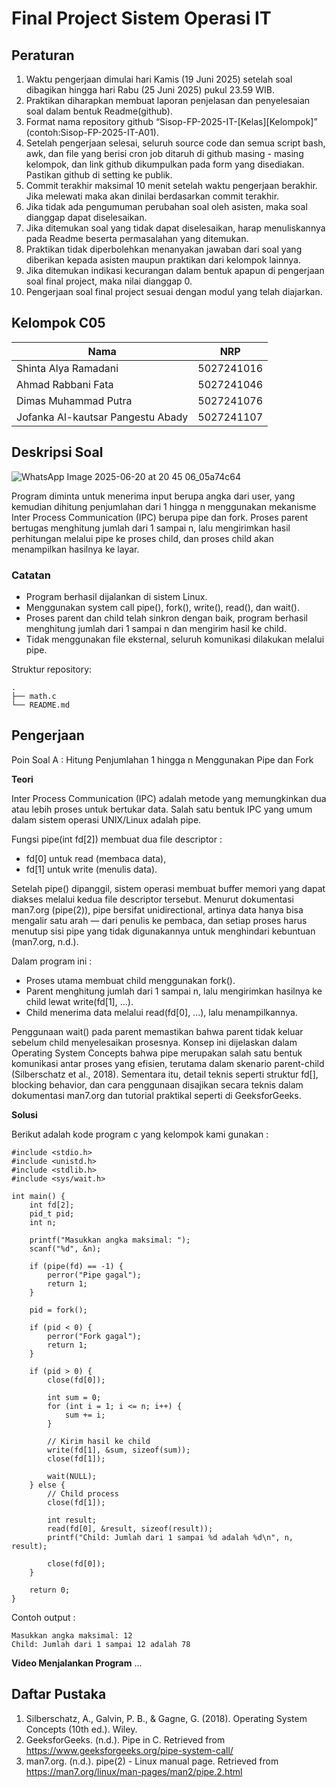 # Final Project Sistem Operasi IT

## Peraturan
1. Waktu pengerjaan dimulai hari Kamis (19 Juni 2025) setelah soal dibagikan hingga hari Rabu (25 Juni 2025) pukul 23.59 WIB.
2. Praktikan diharapkan membuat laporan penjelasan dan penyelesaian soal dalam bentuk Readme(github).
3. Format nama repository github “Sisop-FP-2025-IT-[Kelas][Kelompok]” (contoh:Sisop-FP-2025-IT-A01).
4. Setelah pengerjaan selesai, seluruh source code dan semua script bash, awk, dan file yang berisi cron job ditaruh di github masing - masing kelompok, dan link github dikumpulkan pada form yang disediakan. Pastikan github di setting ke publik.
5. Commit terakhir maksimal 10 menit setelah waktu pengerjaan berakhir. Jika melewati maka akan dinilai berdasarkan commit terakhir.
6. Jika tidak ada pengumuman perubahan soal oleh asisten, maka soal dianggap dapat diselesaikan.
7. Jika ditemukan soal yang tidak dapat diselesaikan, harap menuliskannya pada Readme beserta permasalahan yang ditemukan.
8. Praktikan tidak diperbolehkan menanyakan jawaban dari soal yang diberikan kepada asisten maupun praktikan dari kelompok lainnya.
9. Jika ditemukan indikasi kecurangan dalam bentuk apapun di pengerjaan soal final project, maka nilai dianggap 0.
10. Pengerjaan soal final project sesuai dengan modul yang telah diajarkan.

## Kelompok C05

Nama                              |     NRP    |
--------------------------------- | ---------- |
Shinta Alya Ramadani              | 5027241016 |
Ahmad Rabbani Fata                | 5027241046 |
Dimas Muhammad Putra              | 5027241076 |
Jofanka Al-kautsar Pangestu Abady | 5027241107 |

## Deskripsi Soal

![WhatsApp Image 2025-06-20 at 20 45 06_05a74c64](https://github.com/user-attachments/assets/78664984-6222-490b-94be-de9b86c30650)

Program diminta untuk menerima input berupa angka dari user, yang kemudian dihitung penjumlahan dari 1 hingga n menggunakan mekanisme Inter Process Communication (IPC) berupa pipe dan fork. Proses parent bertugas menghitung jumlah dari 1 sampai n, lalu mengirimkan hasil perhitungan melalui pipe ke proses child, dan proses child akan menampilkan hasilnya ke layar.

### Catatan

- Program berhasil dijalankan di sistem Linux.
- Menggunakan system call pipe(), fork(), write(), read(), dan wait().
- Proses parent dan child telah sinkron dengan baik, program berhasil menghitung jumlah dari 1 sampai n dan mengirim hasil ke child.
- Tidak menggunakan file eksternal, seluruh komunikasi dilakukan melalui pipe.

Struktur repository:
```
.
├── math.c
└── README.md
```

## Pengerjaan

Poin Soal A : Hitung Penjumlahan 1 hingga n Menggunakan Pipe dan Fork

**Teori**

Inter Process Communication (IPC) adalah metode yang memungkinkan dua atau lebih proses untuk bertukar data. Salah satu bentuk IPC yang umum dalam sistem operasi UNIX/Linux adalah pipe.

Fungsi pipe(int fd[2]) membuat dua file descriptor :
- fd[0] untuk read (membaca data),
- fd[1] untuk write (menulis data).

Setelah pipe() dipanggil, sistem operasi membuat buffer memori yang dapat diakses melalui kedua file descriptor tersebut. Menurut dokumentasi man7.org (pipe(2)), pipe bersifat unidirectional, artinya data hanya bisa mengalir satu arah — dari penulis ke pembaca, dan setiap proses harus menutup sisi pipe yang tidak digunakannya untuk menghindari kebuntuan (man7.org, n.d.).

Dalam program ini :
- Proses utama membuat child menggunakan fork().
- Parent menghitung jumlah dari 1 sampai n, lalu mengirimkan hasilnya ke child lewat write(fd[1], ...).
- Child menerima data melalui read(fd[0], ...), lalu menampilkannya.

Penggunaan wait() pada parent memastikan bahwa parent tidak keluar sebelum child menyelesaikan prosesnya.
Konsep ini dijelaskan dalam Operating System Concepts bahwa pipe merupakan salah satu bentuk komunikasi antar proses yang efisien, terutama dalam skenario parent-child (Silberschatz et al., 2018). Sementara itu, detail teknis seperti struktur fd[], blocking behavior, dan cara penggunaan disajikan secara teknis dalam dokumentasi man7.org dan tutorial praktikal seperti di GeeksforGeeks.

**Solusi**

Berikut adalah kode program c yang kelompok kami gunakan : 
```
#include <stdio.h>
#include <unistd.h>
#include <stdlib.h>
#include <sys/wait.h>

int main() {
    int fd[2]; 
    pid_t pid;
    int n;

    printf("Masukkan angka maksimal: ");
    scanf("%d", &n);

    if (pipe(fd) == -1) {
        perror("Pipe gagal");
        return 1;
    }

    pid = fork();

    if (pid < 0) {
        perror("Fork gagal");
        return 1;
    }

    if (pid > 0) {
        close(fd[0]); 

        int sum = 0;
        for (int i = 1; i <= n; i++) {
            sum += i;
        }

        // Kirim hasil ke child
        write(fd[1], &sum, sizeof(sum));
        close(fd[1]); 

        wait(NULL); 
    } else {
        // Child process
        close(fd[1]); 

        int result;
        read(fd[0], &result, sizeof(result));
        printf("Child: Jumlah dari 1 sampai %d adalah %d\n", n, result);

        close(fd[0]); 
    }

    return 0;
}
```
Contoh output :
```
Masukkan angka maksimal: 12  
Child: Jumlah dari 1 sampai 12 adalah 78
```

**Video Menjalankan Program**
...

## Daftar Pustaka

1. Silberschatz, A., Galvin, P. B., & Gagne, G. (2018). Operating System Concepts (10th ed.). Wiley.
2. GeeksforGeeks. (n.d.). Pipe in C. Retrieved from https://www.geeksforgeeks.org/pipe-system-call/
3. man7.org. (n.d.). pipe(2) - Linux manual page. Retrieved from https://man7.org/linux/man-pages/man2/pipe.2.html

